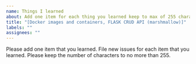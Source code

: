 ```yaml
---
name: Things I learned
about: Add one item for each thing you learned keep to max of 255 characters
title: "[Docker images and containers, FLASK CRUD API (marshmallow)]"
labels: ""
assignees: ""
---
```


Please add one item that you learned. File new issues for each item that you learned. Please keep the number of characters to no more than 255.
